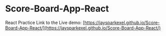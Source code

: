 # Score-Board-App-React
React Practice
Link to the Live demo: [https://jaysparkexel.github.io/Score-Board-App-React/](https://jaysparkexel.github.io/Score-Board-App-React/)
